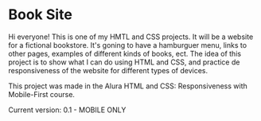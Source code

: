 # Book Site

Hi everyone! 
This is one of my HMTL and CSS projects. It will be a website for a fictional bookstore.
It's goning to have a hamburguer menu, links to other pages, examples of different kinds of books, ect.
The idea of this project is to show what I can do using HTML and CSS, and practice de responsiveness of the website for different types of devices.

This project was made in the Alura HTML and CSS: Responsiveness with Mobile-First course.

Current version: 0.1 - MOBILE ONLY
